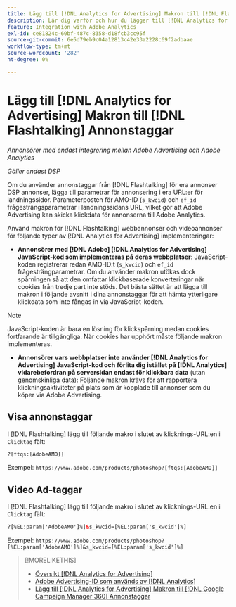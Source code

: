 ```yaml
---
title: Lägg till [!DNL Analytics for Advertising] Makron till [!DNL Flashtalking] Annonstaggar
description: Lär dig varför och hur du lägger till [!DNL Analytics for Advertising] makron till [!DNL Flashtalking] annonstaggar
feature: Integration with Adobe Analytics
exl-id: ce81824c-60bf-487c-8358-d18fcb3cc95f
source-git-commit: 6e5d79eb9c04a12813c42e33a2228c69f2adbaae
workflow-type: tm+mt
source-wordcount: '282'
ht-degree: 0%

---
```


# Lägg till [!DNL Analytics for Advertising] Makron till [!DNL Flashtalking] Annonstaggar

*Annonsörer med endast integrering mellan Adobe Advertising och Adobe Analytics*

*Gäller endast DSP*

Om du använder annonstaggar från [!DNL Flashtalking] för era annonser DSP annonser, lägga till parametrar för annonsering i era URL:er för landningssidor. Parameterposten för AMO-ID (`s_kwcid`) och `ef_id` frågesträngsparametrar i landningssidans URL, vilket gör att Adobe Advertising kan skicka klickdata för annonserna till Adobe Analytics.

Använd makron för [!DNL Flashtalking] webbannonser och videoannonser för följande typer av [!DNL Analytics for Advertising] implementeringar:

* **Annonsörer med [!DNL Adobe] [!DNL Analytics for Advertising] JavaScript-kod som implementeras på deras webbplatser**: JavaScript-koden registrerar redan AMO-ID:t (`s_kwcid`) och `ef_id` frågesträngparametrar. Om du använder makron utökas dock spårningen så att den omfattar klickbaserade konverteringar när cookies från tredje part inte stöds. Det bästa sättet är att lägga till makron i följande avsnitt i dina annonstaggar för att hämta ytterligare klickdata som inte fångas in via JavaScript-koden.

>[!NOTE]
>
>JavaScript-koden är bara en lösning för klickspårning medan cookies fortfarande är tillgängliga. När cookies har upphört måste följande makron implementeras.

* **Annonsörer vars webbplatser inte använder [!DNL Analytics for Advertising] JavaScript-kod och förlita dig istället på [!DNL Analytics] vidarebefordran på serversidan endast för klickbara data** (utan genomskinliga data): Följande makron krävs för att rapportera klickningsaktiviteter på plats som är kopplade till annonser som du köper via Adobe Advertising.

## Visa annonstaggar

I [!DNL Flashtalking] lägg till följande makro i slutet av klicknings-URL:en i `Clicktag` fält:

```html
?[ftqs:[AdobeAMO]]
```

Exempel:  `https://www.adobe.com/products/photoshop?[ftqs:[AdobeAMO]]`

## Video Ad-taggar

I [!DNL Flashtalking] lägg till följande makro i slutet av klicknings-URL:en i `Clicktag` fält:

```html
?[%EL:param['AdobeAMO']%]&s_kwcid=[%EL:param['s_kwcid']%]
```

Exempel:  `https://www.adobe.com/products/photoshop?[%EL:param['AdobeAMO']%]&s_kwcid=[%EL:param['s_kwcid']%]`

>[!MORELIKETHIS]
>
>* [Översikt [!DNL Analytics for Advertising]](overview.md)
>* [Adobe Advertising-ID som används av [!DNL Analytics]](/help/integrations/analytics/ids.md)
>* [Lägg till [!DNL Analytics for Advertising] Makron till [!DNL Google Campaign Manager 360] Annonstaggar](/help/integrations/analytics/macros-google-campaign-manager.md)
